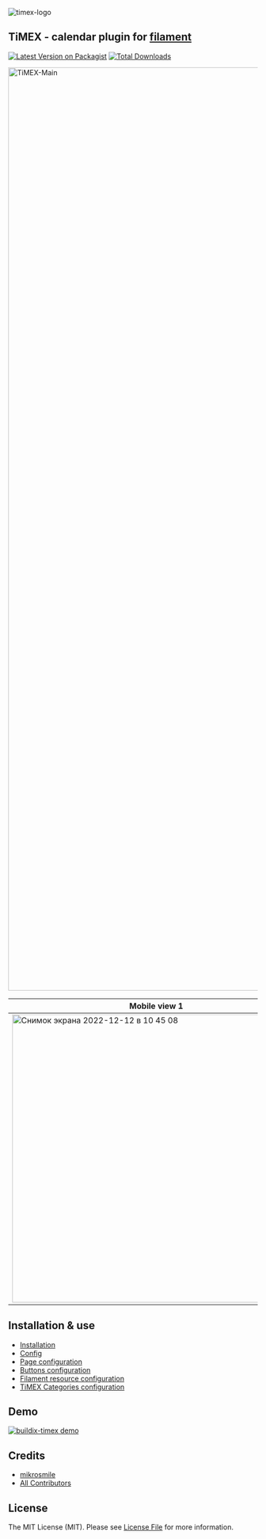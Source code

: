 ![timex-logo](https://user-images.githubusercontent.com/2136612/202689778-eb013a03-b0fa-4c0e-941c-7d999c09fd6f.jpeg)


## TiMEX - calendar plugin for [filament](https://github.com/filamentphp/filament)

[![Latest Version on Packagist](https://img.shields.io/packagist/v/buildix/timex.svg?style=flat-square)](https://packagist.org/packages/buildix/timex)
[![Total Downloads](https://img.shields.io/packagist/dt/buildix/timex.svg?style=flat-square)](https://packagist.org/packages/buildix/timex)


<img width="1865" alt="TiMEX-Main" src="https://user-images.githubusercontent.com/2136612/206989777-fe169c5b-147a-450a-bd98-2df67eda8989.png">

| Mobile view 1                                                                                                                                                          | Mobile view 2                                                                                                                                                          | Mobile view 3                                                                                                                                                          |
|------------------------------------------------------------------------------------------------------------------------------------------------------------------------|------------------------------------------------------------------------------------------------------------------------------------------------------------------------|------------------------------------------------------------------------------------------------------------------------------------------------------------------------|
| <img width="582" alt="Снимок экрана 2022-12-12 в 10 45 08" src="https://user-images.githubusercontent.com/2136612/206991069-3a8f8d49-f421-49df-a4b8-2a681a6b4a9d.png"> | <img width="582" alt="Снимок экрана 2022-12-12 в 10 45 13" src="https://user-images.githubusercontent.com/2136612/206991086-8ce8adf3-9519-431e-a145-acb5a4d4f309.png"> | <img width="582" alt="Снимок экрана 2022-12-12 в 10 45 32" src="https://user-images.githubusercontent.com/2136612/206991096-d063dc90-ba2e-479b-b3c6-1a0b467c2ea2.png"> |

## Installation & use
<!-- TOC -->
* [Installation](docs/01-install.md)
* [Config](docs/02-config.md)
* [Page configuration](docs/03-page.md)
* [Buttons configuration](docs/04-buttons.md)
* [Filament resource configuration](docs/05-resource.md)
* [TiMEX Categories configuration](docs/06-categories.md)
<!-- TOC -->

## Demo

[![buildix-timex demo](https://img.youtube.com/vi/ojtwJvEU-RI/0.jpg)](https://www.youtube.com/watch?v=ojtwJvEU-RI)

## Credits

- [mikrosmile](https://github.com/mikrosmile)
- [All Contributors](../../contributors)

## License

The MIT License (MIT). Please see [License File](LICENSE.md) for more information.
